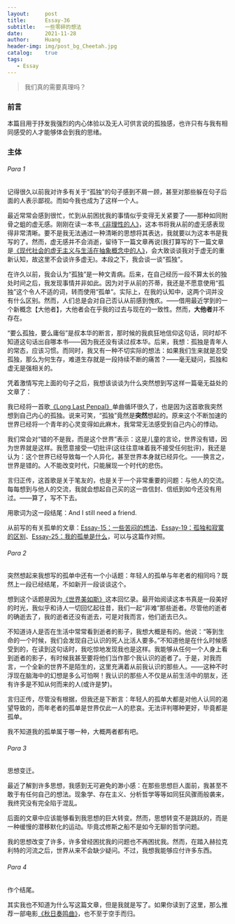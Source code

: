 ```yaml
---
layout:     post
title:      Essay-36
subtitle:   一些零碎的想法
date:       2021-11-28
author:     Huang
header-img: img/post_bg_Cheetah.jpg
catalog:    true
tags:
   - Essay
---
```


> 我们真的需要真理吗？

### 前言

本篇目用于抒发我强烈的内心体验以及无人可供言说的孤独感，也许只有与我有相同感受的人才能够体会到我的思绪。

### 主体

###### Para 1

记得很久以前我对许多有关于“孤独”的句子感到不屑一顾，甚至对那些躲在句子后面的人表示鄙视。而如今我也成为了这样一个人。

最近常常会感到很忙，忙到从前困扰我的事情似乎变得无关紧要了——那种如同附骨之蛆的虚无感。刚刚在读一本书[《非理性的人》](https://book.douban.com/subject/19962341/)，这本书将我从前的虚无感表现得非常清晰。要不是我无法通过一种清晰的思想将其表达，我就要以为这本书是我写的了。然而，虚无感并不会消逝，留待下一篇文章再说(我打算写的下一篇文章是[《现代社会的虚无主义与生活在抽象概念中的人》](https://huang-feiyu.github.io/2021/12/04/Essay-37)，会大致谈谈我对于虚无的重新认知，故这里不会谈许多虚无)。本段之下，我会谈一谈“孤独”。

在许久以前，我会认为“孤独”是一种文青病。后来，在自己经历一段不算太长的独处时间之后，我发现事情并非如此。因为对于从前的芥蒂，我还是不愿意使用“孤独”这个令人不适的词，转而使用“孤单”。实际上，在我的认知中，这两个词并没有什么区别。然而，人们总是会对自己否认从前感到愧疚。——借用最近学到的一个新概念【大他者】，大他者会在乎我的过去与现在的一致性。然而，**大他者**并不存在。

“要么孤独，要么庸俗”是叔本华的断言，那时候的我疯狂地信仰这句话，同时却不知道这句话出自哪本书——因为我还没有读过叔本华。后来，我想：孤独是青年人的常态，应该习惯。而同时，我又有一种不切实际的想法：如果我们生来就是忍受孤独，那么为何生存，难道生存就是一段持续不断的痛苦？——毫无疑问，孤独和虚无是强相关的。

凭着激情写完上面的句子之后，我想该谈谈为什么突然想到写这样一篇毫无益处的文章了：

我已经将一首歌[《Long Last Penpal》](https://genius.com/Hello-saferide-long-last-penpal-lyrics)单曲循环很久了，也是因为这首歌我突然想到自己内心的孤独。说来可笑，“孤独”竟然是**突然**想起的。原来这个不断加速的世界已经将一个青年的心灵变得如此麻木，我常常无法感受到自己内心的悸动。

我们常会对“错的不是我，而是这个世界”表示：这是儿童的言论，世界没有错，因为世界就是这样。我愿意接受一切批评(这往往意味着我不接受任何批评)，我还是认为：这个世界已经导致每一个人异化，甚至世界本身就已经异化。——换言之，世界是错的。人不能改变时代，只能展现一个时代的悲伤。

言归正传，这首歌是关于笔友的，也是关于一个非常重要的问题：与他人的交流。每每想到与他人的交流，我就会想起自己买的这一沓信封、信纸到如今还没有用过。——算了，写不下去。

用歌词为这一段结尾：And I still need a friend.

从前写的有关孤单的文章：[Essay-15：一些苦闷的想法](https://xn--29s704loyd.com/2021/06/30/Essay-15/)、[Essay-19：孤独和寂寞的区别](https://xn--29s704loyd.com/2021/07/06/Essay-19/)、[Essay-25：我的孤单是什么](https://xn--29s704loyd.com/2021/08/04/Essay-25/)，可以与这篇作对照。

###### Para 2

突然想起来我想写的孤单中还有一个小话题：年轻人的孤单与年老者的相同吗？既然上一段已经结尾，不如新开一段谈谈这个。

想到这个话题是因为[《世界美如斯》](https://book.douban.com/subject/25740169/)这本回忆录。最开始阅读这本书真是一段美好的时光，我似乎和诗人一切回忆起往昔，我们一起“非难”那些逝者。尽管他的逝者的确逝去了，我的逝者还没有逝去，可是对我而言，他们逝去已久。

不知道诗人是否在生活中常常看到逝者的影子，我想大概是有的。他说：“等到生命的一个时候，我们会发现自己认识的死人比活人要多。”不知道他是在什么时候感受到的，在读到这句话时，我吃惊地发现我也是这样。我能够从任何一个人身上看到逝者的影子，有时候我甚至要将他们当作那个我认识的逝者了。于是，对我而言，一个全新的世界不是陌生的，这里充满着从前我认识的那些人。——这种不时浮现在脑海中的幻想是多么可怕啊！我认识的那些人不仅是从前生活中的朋友，还有许多是不知从何而来的人(或许是梦)。

言归正传，尽管没有根据，但我还是下断言：年轻人的孤单大都是对他人认同的渴望导致的，而年老者的孤单是世界仅此一人的悲哀。无法评判哪种更好，毕竟都是孤单。

我不知道我的孤单属于哪一种，大概两者都有吧。

###### Para 3

思想变迁。

最近了解到许多思想，我感到无可避免的渺小感：在那些思想巨人面前，我甚至不敢于有任何自己的想法。现象学、存在主义、分析哲学等等如同狂风骤雨般袭来，我终究没有完全陷于混乱。

后面的文章中应该能够看到我思想的巨大转变。然而，思想转变不是跳跃的，而是一种缓慢的潜移默化的运动。毕竟忒修斯之船不是如今无聊的哲学问题。

我的思想改变了许多，许多曾经困扰我的问题也不再困扰我。然而，在踏入赫拉克利特的河流之后，世界从来不会缺少疑问。不过，我想我能够应付许多东西。

###### Para 4

作个结尾。

其实我也不知道为什么写这篇文章，但是我就是写了。如果你读到了这里，那么推荐一部电影[《秋日奏鸣曲》](https://movie.douban.com/subject/1297268/)，也不至于空手而归。
